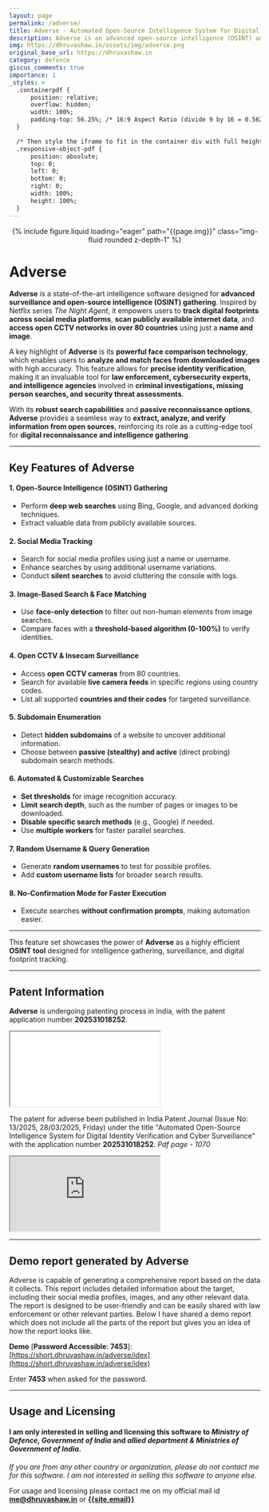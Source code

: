 ```yaml
---
layout: page
permalink: /adverse/
title: Adverse - Automated Open-Source Intelligence System for Digital Identity Verification and Cyber Surveillance
description: Adverse is an advanced open-source intelligence (OSINT) and facial recognition system designed to aggregate, analyze, and verify publicly available digital information
img: https://dhruvashaw.in/assets/img/adverse.png
original_base_url: https://dhruvashaw.in
category: defence
giscus_comments: true
importance: 1
_styles: >
  .containerpdf {
      position: relative;
      overflow: hidden;
      width: 100%;
      padding-top: 56.25%; /* 16:9 Aspect Ratio (divide 9 by 16 = 0.5625) */
  }

  /* Then style the iframe to fit in the container div with full height and width */
  .responsive-object-pdf {
      position: absolute;
      top: 0;
      left: 0;
      bottom: 0;
      right: 0;
      width: 100%;
      height: 100%;
  }
---
```


<center>
{% include figure.liquid loading="eager" path="{{page.img}}" class="img-fluid rounded z-depth-1" %}
</center>

# Adverse

**Adverse** is a state-of-the-art intelligence software designed for **advanced surveillance and open-source intelligence (OSINT) gathering**. Inspired by Netflix series _The Night Agent_, it empowers users to **track digital footprints across social media platforms**, **scan publicly available internet data**, and **access open CCTV networks in over 80 countries** using just a **name and image**.

A key highlight of **Adverse** is its **powerful face comparison technology**, which enables users to **analyze and match faces from downloaded images** with high accuracy. This feature allows for **precise identity verification**, making it an invaluable tool for **law enforcement, cybersecurity experts, and intelligence agencies** involved in **criminal investigations, missing person searches, and security threat assessments**.

With its **robust search capabilities** and **passive reconnaissance options**, **Adverse** provides a seamless way to **extract, analyze, and verify information from open sources**, reinforcing its role as a cutting-edge tool for **digital reconnaissance and intelligence gathering**.

---

## **Key Features of Adverse**

#### **1. Open-Source Intelligence (OSINT) Gathering**

- Perform **deep web searches** using Bing, Google, and advanced dorking techniques.
- Extract valuable data from publicly available sources.

#### **2. Social Media Tracking**

- Search for social media profiles using just a name or username.
- Enhance searches by using additional username variations.
- Conduct **silent searches** to avoid cluttering the console with logs.

#### **3. Image-Based Search & Face Matching**

- Use **face-only detection** to filter out non-human elements from image searches.
- Compare faces with a **threshold-based algorithm (0-100%)** to verify identities.

#### **4. Open CCTV & Insecam Surveillance**

- Access **open CCTV cameras** from 80 countries.
- Search for available **live camera feeds** in specific regions using country codes.
- List all supported **countries and their codes** for targeted surveillance.

#### **5. Subdomain Enumeration**

- Detect **hidden subdomains** of a website to uncover additional information.
- Choose between **passive (stealthy) and active** (direct probing) subdomain search methods.

#### **6. Automated & Customizable Searches**

- **Set thresholds** for image recognition accuracy.
- **Limit search depth**, such as the number of pages or images to be downloaded.
- **Disable specific search methods** (e.g., Google) if needed.
- Use **multiple workers** for faster parallel searches.

#### **7. Random Username & Query Generation**

- Generate **random usernames** to test for possible profiles.
- Add **custom username lists** for broader search results.

#### **8. No-Confirmation Mode for Faster Execution**

- Execute searches **without confirmation prompts**, making automation easier.

---

This feature set showcases the power of **Adverse** as a highly efficient **OSINT tool** designed for intelligence gathering, surveillance, and digital footprint tracking.

---

## **Patent Information**

**Adverse** is undergoing patenting process in India, with the patent application number **202531018252**.

<div class="containerpdf">
    <iframe src='{{ page.original_base_url }}/assets/pdf/adverse_patent_status.pdf' class="responsive-object-pdf" type='application/pdf'></iframe>
</div>

The patent for adverse been published in India Patent Journal (Issue No: 13/2025, 28/03/2025, Friday) under the title "Automated Open-Source Intelligence System for Digital Identity Verification and Cyber Surveillance" with the application number **202531018252**. _Pdf page - 1070_

<div class="containerpdf">
    <iframe src='https://personal.creativenet.tech/adverse-patent-journal-28thmarch.pdf#page=1070' class="responsive-object-pdf" type='application/pdf'></iframe>
</div>

---

## **Demo report generated by Adverse**

Adverse is capable of generating a comprehensive report based on the data it collects. This report includes detailed information about the target, including their social media profiles, images, and any other relevant data. The report is designed to be user-friendly and can be easily shared with law enforcement or other relevant parties.
Below I have shared a demo report which does not include all the parts of the report but gives you an idea of how the report looks like.

**Demo** [**Password Accessible**: __7453__]: [https://short.dhruvashaw.in/adverse/idex](https://short.dhruvashaw.in/adverse/idex)

Enter **7453** when asked for the password.

---

## **Usage and Licensing**

#### I am only interested in selling and licensing this software to _Ministry of Defence, Government of India_ and _allied department & Ministries of Government of India_.

_If you are from any other country or organization, please do not contact me for this software. I am not interested in selling this software to anyone else._

For usage and licensing please contact me on my official mail id **[me@dhruvashaw.in](mailto:me@dhruvashaw.in)** or **[{{site.email}}](mailto:{{site.email}})**
